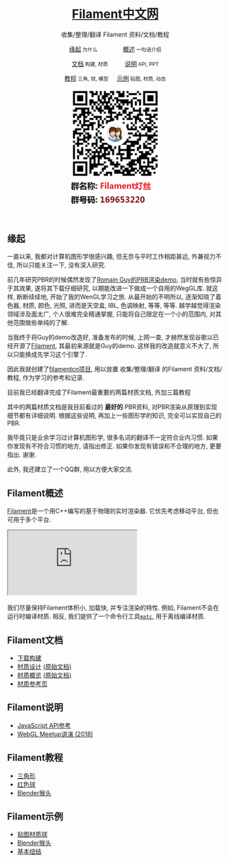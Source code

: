 <body><div class="wrapper">
	<header>
		<h1><a href="https://jerkwin.github.io/filamentcn/">Filament中文网</a></h1>
		<p>收集/整理/翻译 Filament 资料/文档/教程</p>
		<p class="view"><a href="#缘起">缘起</a><small> 为什么</small>&nbsp;&nbsp;&nbsp;&nbsp;&nbsp;&nbsp;&nbsp;&nbsp;&nbsp;&nbsp;&nbsp;&nbsp;&nbsp;&nbsp;
		<a href="#概述">概述</a><small> 一句话介绍</small></p>
		<p class="view"><a href="#文档">文档</a><small> 构建, 材质</small>&nbsp;&nbsp;&nbsp;&nbsp;&nbsp;&nbsp;&nbsp;&nbsp;&nbsp;
		<a href="#说明">说明</a><small> API, PPT</small></p>
		<p class="view"><a href="#教程">教程</a><small> 三角, 球, 模型</small>&nbsp;&nbsp;&nbsp;&nbsp;
		<a href="#示例">示例</a><small> 贴图, 材质, 动态</small></p>
		<p><img src="./jscss/二维码.png" alt=""></p>
	</header>

<h2 id="缘起">缘起</h2>

<p>一直以来, 我都对计算机图形学很感兴趣, 但无奈与平时工作相距甚远, 外兼视力不佳, 所以只能关注一下, 没有深入研究.</p>
<p>前几年研究PBR的时候偶然发现了<a href="http://www.curious-creature.com/2017/08/14/physically-based-rendering-demo/">Romain Guy的PRB渲染demo</a>, 当时就有些惊异于其效果, 遂将其下载仔细研究, 以期能改进一下做成一个自用的WegGL库. 就这样, 断断续续地, 开始了我的WenGL学习之旅. 从最开始的不明所以, 逐渐知晓了着色器, 材质, 颜色, 光照, 进而是天空盒, IBL, 色调映射, 等等, 等等. 越学越觉得渲染领域涉及面太广, 个人很难完全精通掌握, 只能将自己限定在一个小的范围内, 对其他范围做些单纯的了解.</p>
<p>当我终于将Guy的demo改造好, 准备发布的时候, 上网一查, 才赫然发现谷歌以已经开源了<a href="https://github.com/google/filament">Filament</a>, 其最初来源就是Guy的demo. 这样我的改造就意义不大了, 所以只能换成先学习这个引擎了.</p>
<p>因此我就创建了<a href="https://jerkwin.github.io/filamentcn/">filamentcn项目</a>, 用以放置 收集/整理/翻译 的Filament 资料/文档/教程, 作为学习的参考和记录.</p>
<p>目前我已经翻译完成了Filament最重要的两篇材质文档, 外加三篇教程</p>
<p>其中的两篇材质文档是我目前看过的 <strong>最好的</strong> PBR资料, 对PBR渲染从原理到实现细节都有详细说明. 根据这些说明, 再加上一些图形学的知识, 完全可以实现自己的PBR.</p>
<p>我毕竟只是业余学习过计算机图形学, 很多名词的翻译不一定符合业内习惯. 如果你发现有不符合习惯的地方, 请指出修正. 如果你发现有错误和不合理的地方, 更要指出. 谢谢.</p>
<p>此外, 我还建立了一个QQ群, 用以方便大家交流.</p>

<h2 id="概述">Filament概述</h2></p>

<p><a href="https://github.com/google/filament">Filament</a>是一个用C++编写的基于物理的实时渲染器. 它优先考虑移动平台, 但也可用于多个平台.</p>
<p><iframe src="https://google.github.io/filament/webgl/demo_suzanne.html"></iframe></p>
<p>我们尽量保持Filament体积小, 加载快, 并专注渲染的特性. 例如, Filament不会在运行时编译材质. 相反, 我们提供了一个命令行工具<a href="https://github.com/google/filament/tree/master/tools/matc"><code>matc</code></a>, 用于离线编译材质.</p>

<h2 id="文档">Filament文档</h2>

<ul class="incremental">
<li><a href="">下载构建</a></li>
<li><a href="Filament.md.html">材质设计</a> <a href="https://google.github.io/filament/Filament.md.html">(原始文档)</a></li>
<li><a href="filamentcn//Materials.md.html">材质概览</a> <a href="https://google.github.io/filament/Materials.md.html">(原始文档)</a></li>
<li><a href="Material_Properties.pdf">材质参考页</a>
</li>
</ul>

<h2 id="说明">Filament说明</h2>

<ul class="incremental">
<li><a href="">JavaScript API参考</a></li>
<li><a href="">WebGL Meetup讲演 (2018)</a></li>
</li>
</ul>

<h2 id="教程">Filament教程</h2>
<ul class="incremental">
<li><a href="">三角形</a></li>
<li><a href="">红色球</a></li>
<li><a href="">Blender猴头</a></li>
</ul>

<h2 id="示例">Filament示例</h2>
<ul class="incremental">
<li><a href="">贴图材质球</a></li>
<li><a href="">Blender猴头</a></li>
<li><a href="">基本纽结</a></li>
</ul>

</div></body>